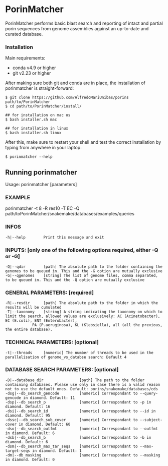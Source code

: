 # PorinMatcher
PorinMatcher performs basic blast search and reporting of intact and partial porin sequences from genome assemblies against an up-to-date and curated database.
### Installation
Main requirements:
- conda v4.9 or higher
- git v2.23 or higher

After making sure both git and conda are in place, the installation of porinmatcher is straight-forward:

```
$ git clone https://github.com/AlfredoMariUnibas/porins path/to/PorinMatcher
$ cd path/to/PorinMatcher/install/

## for installation on mac os
$ bash installer.sh mac 

## for installation in linux
$ bash installer.sh linux
```

After this, make sure to restart your shell and test the correct installation by typing from anywhere in your laptop:

`$ porinmatcher --help`

## Running porinmatcher


Usage: porinmatcher [parameters]

### EXAMPLE

porinmatcher -t 8 -R res10 -T EC -Q path/toPorinMatcher/snakemake/databases/examples/queries

### INFOS

    -h|--help        Print this message and exit

### INPUTS: [only one of the following options required, either -Q or -G]

    -Q|--qdir        [path] The absolute path to the folder containing the genomes to be queued in. This and the -G option are mutually exclusive
    -G|--qgenomes    [string] The list of genome files, comma separated, to be queued in. This and the -Q option are mutually exclusive

### GENERAL PARAMETERS: [required]

    -R|--resdir      [path] The absolute path to the folder in which the results will be cumulated
    -T|--taxonomy    [string] A string indicating the taxonomy on which to limit the search, allowed values are exclusively: AC (Acinetobacter), EC (E.coli), ENT (Enterobacter),
				PA (P.aeruginosa), KL (Klebsiella), all (all the previous, the entire database).

### TECHNICAL PARAMETERS: [optional]

    -t|--threads     [numeric] The number of threads to be used in the parallelisation of genome_vs_databse search: Default 4

### DATABASE SEARCH PARAMETERS: [optional]

    -D|--database_dir                [path] The path to the folder containing databases. Please use only in case there is a valid reason not to use the default ones. Default: porins/snakemake/databases/cds
    -dsg|--db_search_gencode         [numeric] Correspondant to --query-gencode in diamond. Default: 11
    -dsp|--db_search_p               [numeric] Correspondant to -p in diamond. Default: 16
    -dsi|--db_search_id              [numeric] Correspondant to --id in diamond. Default: 95
    -dssc|--db_search_sub_cover      [numeric] Correspondant to --subject-cover in diamond. Default: 60
    -dso|--db_search_outfmt          [numeric] Correspondant to --outfmt in diamond. Default: 6
    -dsb|--db_search_b               [numeric] Correspondant to -b in diamond. Default: 6
    -dsm|--db_search_max_tar_seqs    [numeric] Correspondant to --max-target-seqs in diamond. Default: 1
    -dm|--db_masking                 [numeric] Correspondant to --masking in diamond. Default: 0

